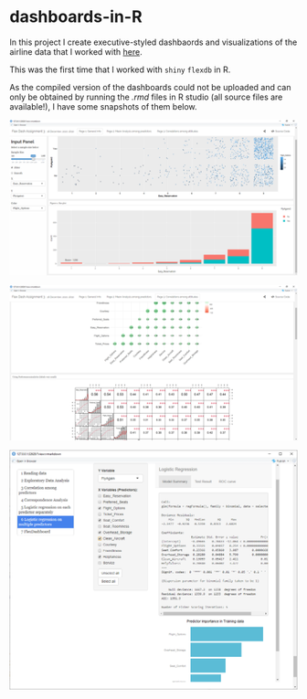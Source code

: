 # dashboards-in-R

In this project I create executive-styled dashbaords and visualizations of the airline data that I worked with [here](../key-driveres-airline).

This was the first time that I worked with `shiny` `flexdb` in R.

As the compiled version of the dashboards could not be uploaded and can only be obtained by running the *.rmd* files in R studio (all source files are available!), I have some snapshots of them below.

![Flex Dashboard](snapshots/image1.png)


![Flex Dashboard](snapshots/image2.png)


![Shiny integrated in r markdown report](snapshots/image3.png)
